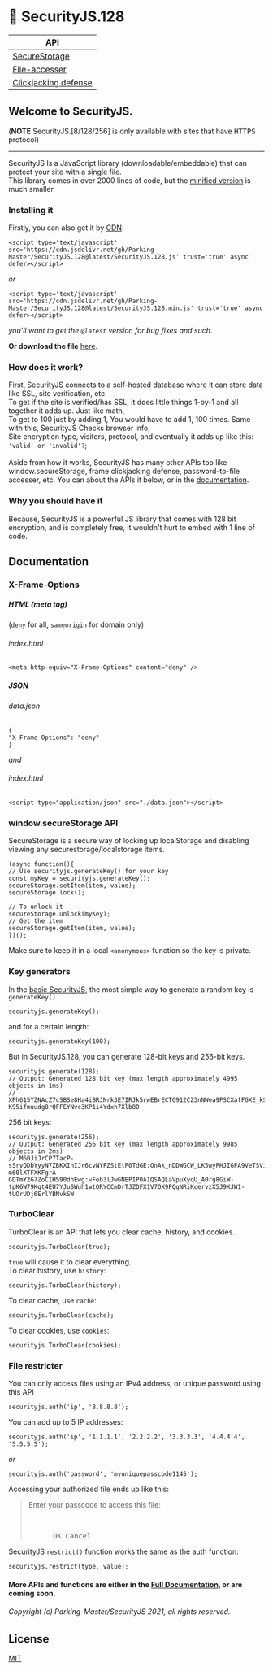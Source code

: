 # :key: SecurityJS.128
| API |
|------|
| [SecureStorage]() |
| [File-accesser]() |
| [Clickjacking defense]() |
## Welcome to SecurityJS.
(**NOTE** SecurityJS.[8/128/256] is only available with sites that have <kbd>HTTPS</kbd> protocol)<hr>
SecurityJS Is a JavaScript library (downloadable/embeddable) that can protect your site with a single file.<br>
This library comes in over 2000 lines of code, but the [minified version]() is much smaller.

### Installing it
Firstly, you can also get it by [CDN](https://www.jsdelivr.com/):
```
<script type='text/javascript' src='https://cdn.jsdelivr.net/gh/Parking-Master/SecurityJS.128@latest/SecurityJS.128.js' trust='true' async defer></script>
```
_or_
```
<script type='text/javascript' src='https://cdn.jsdelivr.net/gh/Parking-Master/SecurityJS.128@latest/SecurityJS.128.min.js' trust='true' async defer></script>
```
_you'll want to get the `@latest` version for bug fixes and such._

**Or download the file** [here]().
### How does it work?
First, SecurityJS connects to a self-hosted database where it can store data like SSL, site verification, etc.<br>
To get if the site is verified/has SSL, it does little things 1-by-1 and all together it adds up. Just like math,<br>
To get to 100 just by adding 1, You would have to add 1, 100 times. Same with this, SecurityJS Checks browser info,<br>
Site encryption type, visitors, protocol, and eventually it adds up like this: `'valid' or 'invalid'?`;
<br>
<br>
Aside from how it works, SecurityJS has many other APIs too like window.secureStorage, frame clickjacking defense, password-to-file accesser, etc. You can about the APIs it below, or in the [documentation]().

### Why you should have it
Because, SecurityJS is a powerful JS library that comes with 128 bit encryption, and is completely free, it wouldn't hurt to embed with 1 line of code.

## Documentation
### X-Frame-Options
##### HTML (meta tag)
(`deny` for all, `sameorigin` for domain only)
###### index.html
```
<meta http-equiv="X-Frame-Options" content="deny" />
```
##### JSON
###### data.json
```
{
"X-Frame-Options": "deny"
}
```
_and_
###### index.html
```
<script type="application/json" src="./data.json"></script>
```
### window.secureStorage API
SecureStorage is a secure way of locking up localStorage and disabling viewing any securestorage/localstorage items.
```
(async function(){
// Use securityjs.generateKey() for your key
const myKey = securityjs.generateKey();
secureStorage.setItem(item, value);
secureStorage.lock();

// To unlock it
secureStorage.unlock(myKey);
// Get the item
secureStorage.getItem(item, value);
})();
```
Make sure to keep it in a local `<anonymous>` function so the key is private.
### Key generators
In the [basic SecurityJS](), the most simple way to generate a random key is `generateKey()`
```
securityjs.generateKey();
```
and for a certain length:
```
securityjs.generateKey(100);
```
But in SecurityJS.128, you can generate 128-bit keys and 256-bit keys.
```
securityjs.generate(128);
// Output: Generated 128 bit key (max length approximately 4995 objects in 1ms)
// XPh615YZNAcZ7cSBSe8Ha4iBRJNrk3E7IRJk5rwEBrECTG912CZ3nNWea9PSCXafFGXE_kSqAqxAC7VSOrcg2QAg8uf-K95ifmuudg8rQFFEYNvc3KP1i4Ydxh7Xlb8D
```
256 bit keys:
```
securityjs.generate(256);
// Output: Generated 256 bit key (max length approximately 9985 objects in 2ms)
// M60JiJrCP7TacP-sSrvQDbYyyN7ZBKXIhIJr6cvNYFZStEtP0TdGE:OnAk_nDDWGCW_LK5wyFHJIGFA9VeTSVixUaLigsdXY-m60lXTFXKFgrA-GDTmY2G7ZoCIH590dhEwg:vFeb3lJwGNEPIP0A1QSAQLaVpuXyqU_A0rg8GiW-tpK6W79Kqt4EU7YJuSWuh1wtORYCCmDrTJZDFX1V7OX9PQgNRiKcervzX5J9KJW1-tUOrUDj6ErlYBNvkSW
```
### TurboClear
TurboClear is an API that lets you clear cache, history, and cookies.
```
securityjs.TurboClear(true);
```
`true` will cause it to clear everything.<br>
To clear history, use `history`:
```
securityjs.TurboClear(history);
```
To clear cache, use `cache`:
```
securityjs.TurboClear(cache);
```
To clear cookies, use `cookies`:
```
securityjs.TurboClear(cookies);
```
### File restricter
You can only access files using an IPv4 address, or unique password using this API
```
securityjs.auth('ip', '8.8.8.8');
```
You can add up to 5 IP addresses:
```
securityjs.auth('ip', '1.1.1.1', '2.2.2.2', '3.3.3.3', '4.4.4.4', '5.5.5.5');
```
_or_
```
securityjs.auth('password', 'myuniquepasscode1145');
```
Accessing your authorized file ends up like this:
> Enter your passcode to access this file:<br>
> <ul><kbd>&nbsp;&nbsp;&nbsp;&nbsp;&nbsp;&nbsp;&nbsp;&nbsp;&nbsp;&nbsp;&nbsp;&nbsp;&nbsp;&nbsp;&nbsp;&nbsp;&nbsp;&nbsp;&nbsp;&nbsp;&nbsp;&nbsp;&nbsp;&nbsp;&nbsp;&nbsp;&nbsp;&nbsp;&nbsp;&nbsp;</kbd><br><ul><kbd>OK</kbd>&nbsp;&nbsp;<kbd>Cancel</kbd><br>
SecurityJS `restrict()` function works the same as the auth function:
```
securityjs.restrict(type, value);
```
#### More APIs and functions are either in the [Full Documentation](), or are coming soon.
  
###### Copyright (c) Parking-Master/SecurityJS 2021, all rights reserved.

## License
[MIT](LICENSE.md)
